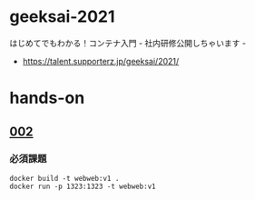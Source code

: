 # geeksai-2021
はじめてでもわかる！コンテナ入門 - 社内研修公開しちゃいます -
  * https://talent.supporterz.jp/geeksai/2021/

# hands-on
## [002](./002)
### 必須課題 

```
docker build -t webweb:v1 .
docker run -p 1323:1323 -t webweb:v1
```

